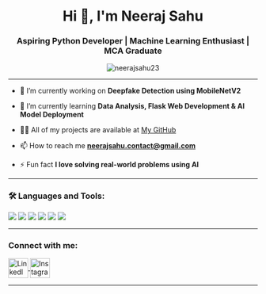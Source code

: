 <h1 align="center">Hi 👋, I'm Neeraj Sahu</h1>
<h3 align="center">Aspiring Python Developer | Machine Learning Enthusiast | MCA Graduate</h3>

<p align="center">
  <img src="https://komarev.com/ghpvc/?username=neerajsahu23&label=Profile%20views&color=0e75b6&style=flat" alt="neerajsahu23" />
</p>

---

- 🔭 I’m currently working on **Deepfake Detection using MobileNetV2**

- 🌱 I’m currently learning **Data Analysis, Flask Web Development & AI Model Deployment**

- 👨‍💻 All of my projects are available at [My GitHub](https://github.com/neerajsahu27)

- 📫 How to reach me **neerajsahu.contact@gmail.com**

- ⚡ Fun fact **I love solving real-world problems using AI**

---

### 🛠️ Languages and Tools:

<p align="left">
  <img src="https://img.shields.io/badge/Python-3776AB?style=for-the-badge&logo=python&logoColor=white"/>
  <img src="https://img.shields.io/badge/Flask-000000?style=for-the-badge&logo=flask&logoColor=white"/>
  <img src="https://img.shields.io/badge/Colab-F9AB00?style=for-the-badge&logo=googlecolab&logoColor=white"/>
  <img src="https://img.shields.io/badge/GitHub-181717?style=for-the-badge&logo=github&logoColor=white"/>
  <img src="https://img.shields.io/badge/Jupyter-F37626?style=for-the-badge&logo=jupyter&logoColor=white"/>
  <img src="https://img.shields.io/badge/HTML-E34F26?style=for-the-badge&logo=html5&logoColor=white"/>
</p>

---

<h3 align="left">Connect with me:</h3>
<p align="left">
  <a href="https://www.linkedin.com/in/neerajsahu27/" target="blank">
    <img align="center" src="https://cdn.jsdelivr.net/npm/simple-icons@v5/icons/linkedin.svg" alt="LinkedIn" height="40" width="40" />
  </a>
  <a href="https://www.instagram.com/neeraj_s.ahu/" target="blank">
    <img align="center" src="https://cdn.jsdelivr.net/npm/simple-icons@v5/icons/instagram.svg" alt="Instagram" height="40" width="40" />
  </a>
</p>


---

